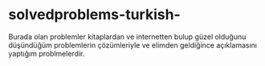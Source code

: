 # solvedproblems-turkish-
Burada olan problemler kitaplardan ve internetten bulup güzel olduğunu düşündüğüm problemlerin çözümleriyle ve elimden geldiğince açıklamasını yaptığım problmelerdir.
